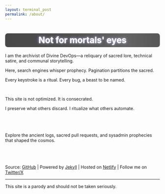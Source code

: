 ```yaml
---
layout: terminal_post
permalink: /about/
---
```


<style>
.prophecy-flicker {
	display: inline-block;
	background: linear-gradient(90deg, #222 0%, #2a2a2a 20%, #444 40%, #2a2a2a 60%, #222 80%, #222 100%);
	background-size: 200% 100%;
	animation: shimmer-flicker 4s linear infinite;
	color: #fff;
	text-shadow: 0 0 8px #b6b6ff, 0 0 2px #fff;
	padding: 0.2em 1em;
	border-radius: 0.3em;
}
@keyframes shimmer-flicker {
	0% { background-position: 0% 0; opacity: 0.85; }
	10% { opacity: 0.7; }
	20% { opacity: 1; }
	30% { opacity: 0.8; }
	40% { opacity: 1; }
	50% { opacity: 0.9; }
	60% { opacity: 1; }
	70% { opacity: 0.8; }
	80% { opacity: 1; }
	90% { opacity: 0.7; }
	100% { background-position: 200% 0; opacity: 0.85; }
}
</style>

<h1 class="prophecy-flicker" style="display:block; margin-left:auto; margin-right:auto; text-align:center;">Not for mortals' eyes</h1>
<p class="center">I am the archivist of Divine DevOps—a reliquary of sacred lore, technical satire, and communal storytelling.</P>  
<p class="center">Here, search engines whisper prophecy. Pagination partitions the sacred.  </p>
<p class="center">Every keystroke is a ritual. Every bug, a beast to be named.  </p>
<br />
<p class="center">This site is not optimized. It is consecrated.</p>
<p class="center">I preserve what others discard. I ritualize what others automate.</p>

<p class='center' style="margin-bottom: 5em; margin-top: 5em;">Explore the ancient logs, sacred pull requests, and sysadmin prophecies that shaped the cosmos.</p>


<p class="center">
Source: <a href="https://github.com/anthonypdawson/divine-devops" target="_blank" rel="noopener noreferrer">GitHub</a> |
Powered by
<a href="https://jekyllrb.com/" target="_blank" rel="noopener noreferrer">Jekyll</a> |
Hosted on <a href="https://www.netlify.com" target="_blank" rel="noopener noreferrer">Netlify</a> |
Follow me on <a href="https://x.com/anthonypdawson" target="_blank" rel="noopener">Twitter/X</a>
</p>

<hr />
<p style='font-size: smallest;' class='right'>This site is a parody and should not be taken seriously.</p>
